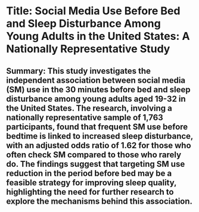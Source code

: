 # Title: Social Media Use Before Bed and Sleep Disturbance Among Young Adults in the United States: A Nationally Representative Study

## Summary: This study investigates the independent association between social media (SM) use in the 30 minutes before bed and sleep disturbance among young adults aged 19-32 in the United States. The research, involving a nationally representative sample of 1,763 participants, found that frequent SM use before bedtime is linked to increased sleep disturbance, with an adjusted odds ratio of 1.62 for those who often check SM compared to those who rarely do. The findings suggest that targeting SM use reduction in the period before bed may be a feasible strategy for improving sleep quality, highlighting the need for further research to explore the mechanisms behind this association.
